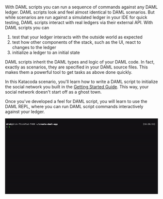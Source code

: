 With DAML scripts you can run a sequence of commands against any DAML ledger. DAML scripts look and
feel almost identical to DAML scenarios. But while scenarios are run against a simulated ledger in
your IDE for quick testing, DAML scripts interact with real ledgers via their external API. With
DAML scripts you can

1. test that your ledger interacts with the outside world as expected
1. test how other components of the stack, such as the UI, react to changes to the ledger
1. initialize a ledger to an initial state

DAML scripts inherit the DAML types and logic of your DAML code. In fact, exactly as scenarios, they
are specified in your DAML source files. This makes them a powerful tool to get tasks as above done
quickly.

In this Katacoda scenario, you'll learn how to write a DAML script to initialize the social network
you built in the [Getting Started Guide](https://daml.com/learn/getting-started). This way, your
social network doesn't start off as a ghost town. 

Once you've developed a feel for DAML script, you will learn to use the DAML REPL, where you can run
DAML script commands interactively against your ledger.

![asciicast](assets/daml-repl.gif)
